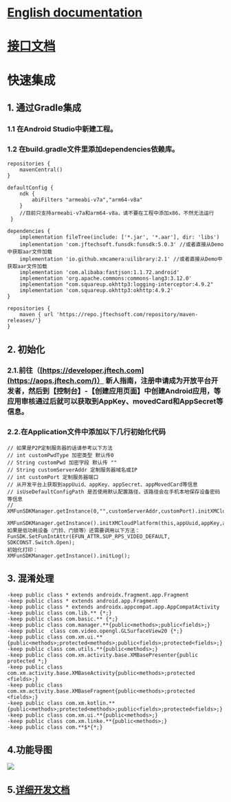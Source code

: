 # [English documentation](README_EN.md)
# [接口文档](https://oppf.xmcsrv.com/static/md/docs/javadoc/index.html)

# 快速集成
## 1. 通过Gradle集成
### 1.1 在Android Studio中新建工程。
### 1.2 在build.gradle文件里添加dependencies依赖库。
```
repositories {
    mavenCentral()
}

defaultConfig {
    ndk {
        abiFilters "armeabi-v7a","arm64-v8a"
    }
    //目前只支持armeabi-v7a和arm64-v8a，请不要在工程中添加x86，不然无法运行
 }

dependencies {
    implementation fileTree(include: ['*.jar', '*.aar'], dir: 'libs')
    implementation 'com.jftechsoft.funsdk:funsdk:5.0.3' //或者直接从Demo中获取aar文件加载
    implementation 'io.github.xmcamera:uilibrary:2.1' //或者直接从Demo中获取aar文件加载
    implementation 'com.alibaba:fastjson:1.1.72.android'
    implementation 'org.apache.commons:commons-lang3:3.12.0'
    implementation "com.squareup.okhttp3:logging-interceptor:4.9.2"
    implementation 'com.squareup.okhttp3:okhttp:4.9.2'
}
```

```
repositories {
    maven { url 'https://repo.jftechsoft.com/repository/maven-releases/'}
}
```


## 2. 初始化
### 2.1.前往（[https://developer.jftech.com](https://aops.jftech.com/)） 新人指南，注册申请成为开放平台开发者，然后到【控制台】-【创建应用页面】中创建Android应用，等应用审核通过后就可以获取到AppKey、movedCard和AppSecret等信息。
### 2.2.在Application文件中添加以下几行初始化代码
```
// 如果是P2P定制服务器的话请参考以下方法
// int customPwdType 加密类型 默认传0
// String customPwd 加密字段 默认传 ""
// String customServerAddr 定制服务器域名或IP
// int customPort 定制服务器端口
// 从开发平台上获取到appUuid、appKey、appSecret、appMovedCard等信息
// isUseDefaultConfigPath 是否使用默认配置路径，该路径会在手机本地保存设备密码等信息
// XMFunSDKManager.getInstance(0,"",customServerAddr,customPort).initXMCloudPlatform(this,appUuid,appKey,appSecret,appMovedCard,true);

XMFunSDKManager.getInstance().initXMCloudPlatform(this,appUuid,appKey,appSecret,appMovedCard,true);
如果是低功耗设备（门铃、门锁等）还需要调用以下方法：
FunSDK.SetFunIntAttr(EFUN_ATTR.SUP_RPS_VIDEO_DEFAULT, SDKCONST.Switch.Open);
初始化打印：
XMFunSDKManager.getInstance().initLog();

```
## 3. 混淆处理
```
-keep public class * extends androidx.fragment.app.Fragment
-keep public class * extends android.app.Fragment
-keep public class * extends androidx.appcompat.app.AppCompatActivity
-keep public class com.lib.** {*;}
-keep public class com.basic.** {*;}
-keep public class com.manager.**{public<methods>;public<fields>;}
-keep public  class com.video.opengl.GLSurfaceView20 {*;}
-keep public class com.xm.ui.**{public<methods>;protected<methods>;public<fields>;protected<fields>;}
-keep public class com.utils.**{public<methods>;}
-keep public class com.xm.activity.base.XMBasePresenter{public protected *;}
-keep public class com.xm.activity.base.XMBaseActivity{public<methods>;protected <fields>;}
-keep public class com.xm.activity.base.XMBaseFragment{public<methods>;protected <fields>;}
-keep public class com.xm.kotlin.**{public<methods>;protected<methods>;public<fields>;protected<fields>;}
-keep public class com.xm.ui.**{public<methods>;}
-keep public class com.xm.linke.**{public<methods>;}
-keep public class com.**$*{*;}
```

## 4.功能导图 
![](https://obs-xm-pub.obs.cn-south-1.myhuaweicloud.com/docs/20231216/1702718870769.png)

## 5.[详细开发文档](https://docs.jftech.com/#/docs?menusId=ab0ed73834f54368be3e375075e27fb2&siderid=45357c529496431590a7e3463b7cc520&lang=zh&directory=true)
